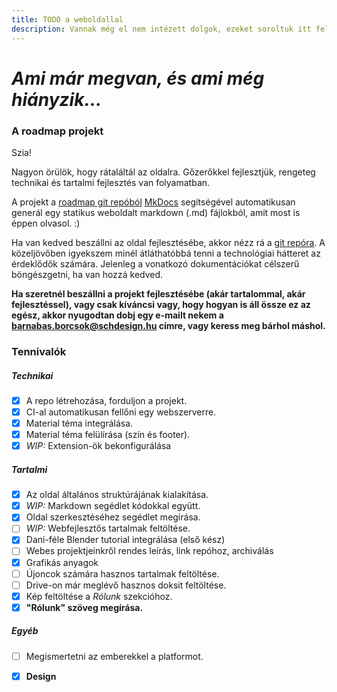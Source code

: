 ```yaml
---
title: TODO a weboldallal
description: Vannak még el nem intézett dolgok, ezeket soroltuk itt fel.
---
```


# *Ami már megvan, és ami még hiányzik...*

### A roadmap projekt

Szia!

Nagyon örülök, hogy rátaláltál az oldalra. Gőzerőkkel fejlesztjük, rengeteg technikai és tartalmi fejlesztés van folyamatban.

A projekt a [roadmap git repóból](http://git.sch.bme.hu/schdesign/roadmap) [MkDocs](http://mkdocs.org) segítségével automatikusan generál egy statikus weboldalt markdown (.md) fájlokból, amit most is éppen olvasol. :)

Ha van kedved beszállni az oldal fejlesztésébe, akkor nézz rá a [git repóra](http://git.sch.bme.hu/schdesign/roadmap). 
A közeljövőben igyekszem minél átláthatóbbá tenni a technológiai hátteret az érdeklődők számára. Jelenleg a vonatkozó dokumentációkat célszerű böngészgetni, ha van hozzá kedved.

**Ha szeretnél beszállni a projekt fejlesztésébe (akár tartalommal, akár fejlesztéssel), vagy csak kíváncsi vagy, hogy hogyan is áll össze ez az egész, akkor nyugodtan dobj egy e-mailt nekem a barnabas.borcsok@schdesign.hu címre, vagy keress meg bárhol máshol.**

### Tennivalók

##### Technikai

- [x] A repo létrehozása, forduljon a projekt.
- [x] CI-al automatikusan fellőni egy webszerverre.
- [x] Material téma integrálása.
- [x] Material téma felülírása (szín és footer).
- [x] *WIP:* Extension-ök bekonfigurálása

##### Tartalmi

- [x] Az oldal általános struktúrájának kialakítása.
- [x] *WIP:* Markdown segédlet kódokkal együtt.
- [x] Oldal szerkesztéséhez segédlet megírása.
- [ ] *WIP:* Webfejlesztős tartalmak feltöltése.
- [x] Dani-féle Blender tutorial integrálása (első kész)
- [ ] Webes projektjeinkről rendes leírás, link repóhoz, archiválás
- [x] Grafikás anyagok
- [ ] Újoncok számára hasznos tartalmak feltöltése.
- [ ] Drive-on már meglévő hasznos doksit feltöltése.
- [x] Kép feltöltése a *Rólunk* szekcióhoz.
- [x] **"Rólunk" szöveg megírása.**

##### Egyéb

- [ ] Megismertetni az emberekkel a platformot.
- [x] __Design__



